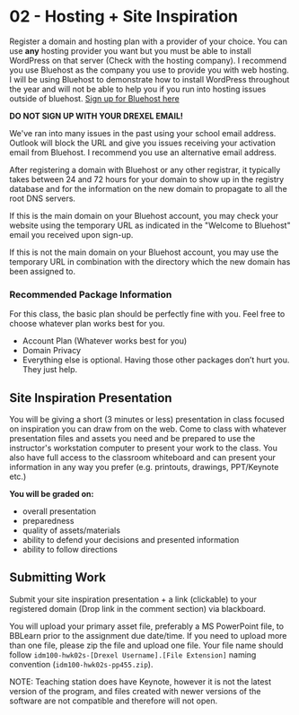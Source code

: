 # 02 - Hosting + Site Inspiration

Register a domain and hosting plan with a provider of your choice. 
You can use **any** hosting provider you want but you must be able to install WordPress on that server (Check with the hosting company). I recommend you use Bluehost as the company you use to provide you with web hosting. I will be using Bluehost to demonstrate how to install WordPress throughout the year and will not be able to help you if you run into hosting issues outside of bluehost. [Sign up for Bluehost here](https://www.bluehost.com/track/mrpaulphan)

**DO NOT SIGN UP WITH YOUR DREXEL EMAIL!** 

We've ran into many issues in the past using your school email address. Outlook will block the URL and give you issues receiving your activation email from Bluehost. I recommend you use an alternative email address. 

After registering a domain with Bluehost or any other registrar, it typically takes between 24 and 72 hours for your domain to show up in the registry database and for the information on the new domain to propagate to all the root DNS servers.

If this is the main domain on your Bluehost account, you may check your website using the temporary URL as indicated in the "Welcome to Bluehost" email you received upon sign-up.

If this is not the main domain on your Bluehost account, you may use the temporary URL in combination with the directory which the new domain has been assigned to.

### Recommended Package Information 

For this class, the basic plan should be perfectly fine with you. Feel free to choose whatever plan works best for you. 

- Account Plan (Whatever works best for you)
- Domain Privacy 
- Everything else is optional. Having those other packages don’t hurt you. They just help. 

## Site Inspiration Presentation 
You will be giving a short (3 minutes or less) presentation in class focused on inspiration you can draw from on the web. Come to class with whatever presentation files and assets you need and be prepared to use the instructor's workstation computer to present your work to the class. You also have full access to the classroom whiteboard and can present your information in any way you prefer (e.g. printouts, drawings, PPT/Keynote etc.)

**You will be graded on:**

- overall presentation
- preparedness
- quality of assets/materials
- ability to defend your decisions and presented information
- ability  to follow directions


## Submitting Work

Submit your site inspiration presentation + a link (clickable) to your registered domain (Drop link in the comment section) via blackboard.

You will upload your primary asset file, preferably a MS PowerPoint file, to BBLearn prior to the assignment due date/time. If you need to upload more than one file, please zip the file and upload one file. Your file name should follow `idm100-hwk02s-[Drexel Username].[File Extension]` naming convention (`idm100-hwk02s-pp455.zip`). 

NOTE: Teaching station does have Keynote, however it is not the latest version of the program, and files created with newer versions of the software are not compatible and therefore will not open.
